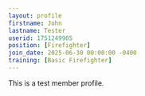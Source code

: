 ```yaml
---
layout: profile
firstname: John
lastname: Tester
userid: 1751249905
position: [Firefighter]
join_date: 2025-06-30 00:00:00 -0400
training: [Basic Firefighter]
---
```

This is a test member profile.